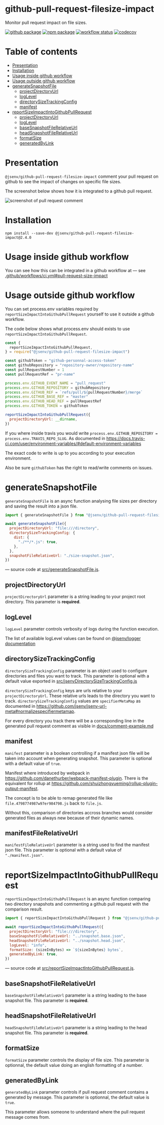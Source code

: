 # github-pull-request-filesize-impact

Monitor pull request impact on file sizes.

[![github package](https://img.shields.io/github/package-json/v/jsenv/jsenv-github-pull-request-filesize-impact.svg?label=package&logo=github)](https://github.com/jsenv/jsenv-github-pull-request-filesize-impact/packages)
[![npm package](https://img.shields.io/npm/v/@jsenv/github-pull-request-filesize-impact.svg?logo=npm&label=package)](https://www.npmjs.com/package/@jsenv/github-pull-request-filesize-impact)
[![workflow status](https://github.com/jsenv/jsenv-github-pull-request-filesize-impact/workflows/ci/badge.svg)](https://github.com/jsenv/jsenv-github-pull-request-filesize-impact/actions?workflow=ci)
[![codecov](https://codecov.io/gh/jsenv/jsenv-github-pull-request-filesize-impact/branch/master/graph/badge.svg)](https://codecov.io/gh/jsenv/jsenv-github-pull-request-filesize-impact)

# Table of contents

- [Presentation](#Presentation)
- [Installation](#Installation)
- [Usage inside github workflow](#Usage-inside-github-workflow)
- [Usage outside github workflow](#Usage-outside-github-workflow)
- [generateSnapshotFile](#generateSnapshotFile)
  - [projectDirectoryUrl](#projectDirectoryUrl)
  - [logLevel](#loglevel)
  - [directorySizeTrackingConfig](#directorySizeTrackingConfig)
  - [manifest](#manifest)
- [reportSizeImpactIntoGithubPullRequest](#reportSizeImpactIntoGithubPullRequest)
  - [projectDirectoryUrl](#projectDirectoryUrl)
  - [logLevel](#loglevel)
  - [baseSnapshotFileRelativeUrl](#baseSnapshotFileRelativeUrl)
  - [headSnapshotFileRelativeUrl](#headSnapshotFileRelativeUrl)
  - [formatSize](#formatsize)
  - [generatedByLink](#generatedByLink)

# Presentation

`@jsenv/github-pull-request-filesize-impact` comment your pull request on github to see the impact of changes on specific file sizes.

The screenshot below shows how it is integrated to a github pull request.

![screenshot of pull request comment](./docs/screenshot-of-pull-request-comment.png)

# Installation

```console
npm install --save-dev @jsenv/github-pull-request-filesize-impact@2.4.0
```

# Usage inside github workflow

You can see how this can be integrated in a github workflow at
— see [.github/workflows/ci.yml#pull-request-size-impact](https://github.com/jsenv/jsenv-github-pull-request-filesize-impact/blob/6edbd6f7b32d10f674140c45d14946765955598f/.github/workflows/ci.yml#L39)

# Usage outside github workflow

You can set process.env variables required by `reportSizeImpactIntoGithubPullRequest` yourself to use it outside a github workflow.

The code below shows what process.env should exists to use `reportSizeImpactIntoGithubPullRequest`.

```js
const {
  reportSizeImpactIntoGithubPullRequest,
} = require("@jsenv/github-pull-request-filesize-impact")

const githubToken = "github-personnal-access-token"
const githubRepository = "repository-owner/repository-name"
const pullRequestNumber = 1
const pullRequestRef = "pr-name"

process.env.GITHUB_EVENT_NAME = "pull_request"
process.env.GITHUB_REPOSITORY = githubRepository
process.env.GITHUB_REF = `refs/pull/${pullRequestNumber}/merge`
process.env.GITHUB_BASE_REF = "master"
process.env.GITHUB_HEAD_REF = pullRequestRef
process.env.GITHUB_TOKEN = githubToken

reportSizeImpactIntoGithubPullRequest({
  projectDirectoryUrl: __dirname,
})
```

If you where inside travis you would write `process.env.GITHUB_REPOSITORY = process.env.TRAVIS_REPO_SLUG`. As documented in https://docs.travis-ci.com/user/environment-variables/#default-environment-variables

The exact code to write is up to you according to your execution environment.

Also be sure `githubToken` has the right to read/write comments on issues.

# generateSnapshotFile

`generateSnapshotFile` is an async function analysing file sizes per directory and saving the result into a json file.

```js
import { generateSnapshotFile } from "@jsenv/github-pull-request-filesize-impact"

await generateSnapshotFile({
  projectDirectoryUrl: "file:///directory",
  directorySizeTrackingConfig: {
    dist: {
      "./**/*.js": true,
    },
  },
  snapshotFileRelativeUrl: "./size-snapshot.json",
})
```

— source code at [src/generateSnapshotFile.js](./src/generateSnapshotFile.js).

## projectDirectoryUrl

`projectDirectoryUrl` parameter is a string leading to your project root directory. This parameter is **required**.

## logLevel

`logLevel` parameter controls verbosity of logs during the function execution.

The list of available logLevel values can be found on [@jsenv/logger documentation](https://github.com/jsenv/jsenv-logger#list-of-log-levels)

## directorySizeTrackingConfig

`directorySizeTrackingConfig` parameter is an object used to configure directories and files you want to track. This parameter is optional with a default value exported in [src/jsenvDirectorySizeTrackingConfig.js](../src/jsenvDirectorySizeTrackingConfig.js)

`directorySizeTrackingConfig` keys are urls relative to your `projectDirectoryUrl`. These relative urls leads to the directory you want to track.
`directorySizeTrackingConfig` values are `specifierMetaMap` as documented in https://github.com/jsenv/jsenv-url-meta#normalizespecifiermetamap.

For every directory you track there will be a corresponding line in the generated pull request comment as visible in [docs/comment-example.md](./comment-example.md)

## manifest

`manifest` parameter is a boolean controlling if a manifest json file will be taken into account when generating snapshot. This parameter is optional with a default value of `true`.

Manifest where introduced by webpack in https://github.com/danethurber/webpack-manifest-plugin. There is the equivalent for rollup at https://github.com/shuizhongyueming/rollup-plugin-output-manifest.

The concept is to be able to remap generated file like `file.4798774987w97er984798.js` back to `file.js`.

Without this, comparison of directories accross branches would consider generated files as always new because of their dynamic names.

## manifestFileRelativeUrl

`manifestFileRelativeUrl` parameter is a string used to find the manifest json file. This parameter is optional with a default value of `"./manifest.json"`.

# reportSizeImpactIntoGithubPullRequest

`reportSizeImpactIntoGithubPullRequest` is an async function comparing two directory snapshots and commenting a github pull request with the comparison result.

```js
import { reportSizeImpactIntoGithubPullRequest } from "@jsenv/github-pull-request-filesize-impact"

await reportSizeImpactIntoGithubPullRequest({
  projectDirectoryUrl: "file:///directory",
  baseSnapshotFileRelativeUrl: "../snapshot.base.json",
  headSnapshotFileRelativeUrl: "../snapshot.head.json",
  logLevel: "info",
  formatSize: (sizeInBytes) => `${sizeInBytes} bytes`,
  generatedByLink: true,
})
```

— source code at [src/reportSizeImpactIntoGithubPullRequest.js](./src/reportSizeImpactIntoGithubPullRequest.js).

## baseSnapshotFileRelativeUrl

`baseSnapshotFileRelativeUrl` parameter is a string leading to the base snapshot file. This parameter is **required**.

## headSnapshotFileRelativeUrl

`headSnapshotFileRelativeUrl` parameter is a string leading to the head snapshot file. This parameter is **required**.

## formatSize

`formatSize` parameter controls the display of file size. This parameter is optionnal, the default value doing an english formatting of a number.

## generatedByLink

`generatedByLink` parameter controls if pull request comment contains a generated by message. This parameter is optionnal, the default value is `true`.

This parameter allows someone to understand where the pull request message comes from.
